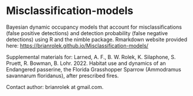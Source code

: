 # Misclassification-models
Bayesian dynamic occupancy models that account for misclassifications (false positive detections) and detection probability (false negative detections) using R and the nimble package. Rmarkdown website provided here: https://brianrolek.github.io/Misclassification-models/

Supplemental materials for: 
Larned, A. F., B. W. Rolek, K. Silaphone, S. Pruett, R. Bowman, B. Lohr. 2022. Habitat use and dynamics of an Endangered passerine, the Florida Grasshopper Sparrow (Ammodramus savannarum floridanus), after prescribed fires.
 
Contact author: brianrolek at gmail.com.



